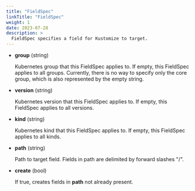 ```yaml
---
title: "FieldSpec"
linkTitle: "FieldSpec"
weight: 1
date: 2023-07-28
description: >
  FieldSpec specifies a field for Kustomize to target.
---
```


* **group** (string)

  Kubernetes group that this FieldSpec applies to.
  If empty, this FieldSpec applies to all groups.
  Currently, there is no way to specify only the core group, which is also represented by the empty string.

* **version** (string)

  Kubernetes version that this FieldSpec applies to.
  If empty, this FieldSpec applies to all versions.

* **kind** (string)

  Kubernetes kind that this FieldSpec applies to.
  If empty, this FieldSpec applies to all kinds.

* **path** (string)

  Path to target field. Fields in path are delimited by forward slashes "/".

* **create** (bool)

  If true, creates fields in **path** not already present.